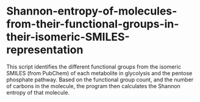 # Shannon-entropy-of-molecules-from-their-functional-groups-in-their-isomeric-SMILES-representation
This script identifies the different functional groups from the isomeric SMILES (from PubChem) of each metabolite in glycolysis and the pentose phosphate pathway. Based on the functional group count, and the number of carbons in the molecule, the program then calculates the Shannon entropy of that molecule. 
